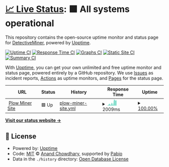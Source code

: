 # [📈 Live Status](https://demo.upptime.js.org): <!--live status--> **🟩 All systems operational**

This repository contains the open-source uptime monitor and status page for [DetectiveMiner](https://demo.upptime.js.org), powered by [Upptime](https://github.com/upptime/upptime).

[![Uptime CI](https://github.com/proofoflegwork/upptime/workflows/Uptime%20CI/badge.svg)](https://github.com/proofoflegwork/upptime/actions?query=workflow%3A%22Uptime+CI%22)
[![Response Time CI](https://github.com/proofoflegwork/upptime/workflows/Response%20Time%20CI/badge.svg)](https://github.com/proofoflegwork/upptime/actions?query=workflow%3A%22Response+Time+CI%22)
[![Graphs CI](https://github.com/proofoflegwork/upptime/workflows/Graphs%20CI/badge.svg)](https://github.com/proofoflegwork/upptime/actions?query=workflow%3A%22Graphs+CI%22)
[![Static Site CI](https://github.com/proofoflegwork/upptime/workflows/Static%20Site%20CI/badge.svg)](https://github.com/proofoflegwork/upptime/actions?query=workflow%3A%22Static+Site+CI%22)
[![Summary CI](https://github.com/proofoflegwork/upptime/workflows/Summary%20CI/badge.svg)](https://github.com/proofoflegwork/upptime/actions?query=workflow%3A%22Summary+CI%22)

With [Upptime](https://upptime.js.org), you can get your own unlimited and free uptime monitor and status page, powered entirely by a GitHub repository. We use [Issues](https://github.com/proofoflegwork/upptime/issues) as incident reports, [Actions](https://github.com/proofoflegwork/upptime/actions) as uptime monitors, and [Pages](https://demo.upptime.js.org) for the status page.

<!--start: status pages-->
<!-- This summary is generated by Upptime (https://github.com/upptime/upptime) -->
<!-- Do not edit this manually, your changes will be overwritten -->
<!-- prettier-ignore -->
| URL | Status | History | Response Time | Uptime |
| --- | ------ | ------- | ------------- | ------ |
| <img alt="" src="🚜" height="13"> [Plow Miner Site](https://plowminer.duckdns.org/status.html) | 🟩 Up | [plow-miner-site.yml](https://github.com/ProofOfLegWork/UppTime/commits/HEAD/history/plow-miner-site.yml) | <details><summary><img alt="Response time graph" src="./graphs/plow-miner-site/response-time-week.png" height="20"> 2009ms</summary><br><a href="https://ProofOfLegWork.github.io/UppTime/history/plow-miner-site"><img alt="Response time 973" src="https://img.shields.io/endpoint?url=https%3A%2F%2Fraw.githubusercontent.com%2FProofOfLegWork%2FUppTime%2FHEAD%2Fapi%2Fplow-miner-site%2Fresponse-time.json"></a><br><a href="https://ProofOfLegWork.github.io/UppTime/history/plow-miner-site"><img alt="24-hour response time 315" src="https://img.shields.io/endpoint?url=https%3A%2F%2Fraw.githubusercontent.com%2FProofOfLegWork%2FUppTime%2FHEAD%2Fapi%2Fplow-miner-site%2Fresponse-time-day.json"></a><br><a href="https://ProofOfLegWork.github.io/UppTime/history/plow-miner-site"><img alt="7-day response time 2009" src="https://img.shields.io/endpoint?url=https%3A%2F%2Fraw.githubusercontent.com%2FProofOfLegWork%2FUppTime%2FHEAD%2Fapi%2Fplow-miner-site%2Fresponse-time-week.json"></a><br><a href="https://ProofOfLegWork.github.io/UppTime/history/plow-miner-site"><img alt="30-day response time 1160" src="https://img.shields.io/endpoint?url=https%3A%2F%2Fraw.githubusercontent.com%2FProofOfLegWork%2FUppTime%2FHEAD%2Fapi%2Fplow-miner-site%2Fresponse-time-month.json"></a><br><a href="https://ProofOfLegWork.github.io/UppTime/history/plow-miner-site"><img alt="1-year response time 973" src="https://img.shields.io/endpoint?url=https%3A%2F%2Fraw.githubusercontent.com%2FProofOfLegWork%2FUppTime%2FHEAD%2Fapi%2Fplow-miner-site%2Fresponse-time-year.json"></a></details> | <details><summary><a href="https://ProofOfLegWork.github.io/UppTime/history/plow-miner-site">100.00%</a></summary><a href="https://ProofOfLegWork.github.io/UppTime/history/plow-miner-site"><img alt="All-time uptime 73.44%" src="https://img.shields.io/endpoint?url=https%3A%2F%2Fraw.githubusercontent.com%2FProofOfLegWork%2FUppTime%2FHEAD%2Fapi%2Fplow-miner-site%2Fuptime.json"></a><br><a href="https://ProofOfLegWork.github.io/UppTime/history/plow-miner-site"><img alt="24-hour uptime 100.00%" src="https://img.shields.io/endpoint?url=https%3A%2F%2Fraw.githubusercontent.com%2FProofOfLegWork%2FUppTime%2FHEAD%2Fapi%2Fplow-miner-site%2Fuptime-day.json"></a><br><a href="https://ProofOfLegWork.github.io/UppTime/history/plow-miner-site"><img alt="7-day uptime 100.00%" src="https://img.shields.io/endpoint?url=https%3A%2F%2Fraw.githubusercontent.com%2FProofOfLegWork%2FUppTime%2FHEAD%2Fapi%2Fplow-miner-site%2Fuptime-week.json"></a><br><a href="https://ProofOfLegWork.github.io/UppTime/history/plow-miner-site"><img alt="30-day uptime 77.19%" src="https://img.shields.io/endpoint?url=https%3A%2F%2Fraw.githubusercontent.com%2FProofOfLegWork%2FUppTime%2FHEAD%2Fapi%2Fplow-miner-site%2Fuptime-month.json"></a><br><a href="https://ProofOfLegWork.github.io/UppTime/history/plow-miner-site"><img alt="1-year uptime 73.44%" src="https://img.shields.io/endpoint?url=https%3A%2F%2Fraw.githubusercontent.com%2FProofOfLegWork%2FUppTime%2FHEAD%2Fapi%2Fplow-miner-site%2Fuptime-year.json"></a></details>

<!--end: status pages-->

[**Visit our status website →**](https://demo.upptime.js.org)

## 📄 License

- Powered by: [Upptime](https://github.com/upptime/upptime)
- Code: [MIT](./LICENSE) © [Anand Chowdhary](https://anandchowdhary.com), supported by [Pabio](https://pabio.com)
- Data in the `./history` directory: [Open Database License](https://opendatacommons.org/licenses/odbl/1-0/)
